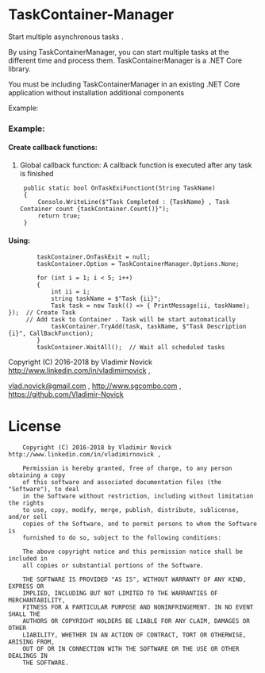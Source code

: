 # TaskContainer-Manager
Start multiple asynchronous tasks .

By using TaskContainerManager, you can start multiple tasks at the different time and process them.  TaskContainerManager is a .NET Core library. 

You must be including TaskContainerManager in an existing .NET Core application without installation additional components

Example:

 ### Example:

####   Create callback functions:

1) Global callback function:
       A callback function is executed after any task is finished
       
        public static bool OnTaskExiFunctiont(String TaskName)
        {
            Console.WriteLine($"Task Completed : {TaskName} , Task Container count {taskContainer.Count()}");
            return true;
        }

####   Using:

            taskContainer.OnTaskExit = null;
            taskContainer.Option = TaskContainerManager.Options.None;

            for (int i = 1; i < 5; i++)
            {
                int ii = i;
                string taskName = $"Task {ii}";
                Task task = new Task(() => { PrintMessage(ii, taskName); });  // Create Task
		 // Add task to Container . Task will be start automatically
                taskContainer.TryAdd(task, taskName, $"Task Description {i}", CallBackFunction); 
            }
            taskContainer.WaitAll();  // Wait all scheduled tasks





	

Copyright (C) 2016-2018 by Vladimir Novick http://www.linkedin.com/in/vladimirnovick , 

vlad.novick@gmail.com , http://www.sgcombo.com , https://github.com/Vladimir-Novick	

# License

		Copyright (C) 2016-2018 by Vladimir Novick http://www.linkedin.com/in/vladimirnovick , 

		Permission is hereby granted, free of charge, to any person obtaining a copy
		of this software and associated documentation files (the "Software"), to deal
		in the Software without restriction, including without limitation the rights
		to use, copy, modify, merge, publish, distribute, sublicense, and/or sell
		copies of the Software, and to permit persons to whom the Software is
		furnished to do so, subject to the following conditions:

		The above copyright notice and this permission notice shall be included in
		all copies or substantial portions of the Software.

		THE SOFTWARE IS PROVIDED "AS IS", WITHOUT WARRANTY OF ANY KIND, EXPRESS OR
		IMPLIED, INCLUDING BUT NOT LIMITED TO THE WARRANTIES OF MERCHANTABILITY,
		FITNESS FOR A PARTICULAR PURPOSE AND NONINFRINGEMENT. IN NO EVENT SHALL THE
		AUTHORS OR COPYRIGHT HOLDERS BE LIABLE FOR ANY CLAIM, DAMAGES OR OTHER
		LIABILITY, WHETHER IN AN ACTION OF CONTRACT, TORT OR OTHERWISE, ARISING FROM,
		OUT OF OR IN CONNECTION WITH THE SOFTWARE OR THE USE OR OTHER DEALINGS IN
		THE SOFTWARE. 



